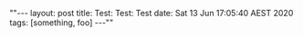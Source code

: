 ""---
layout: post
title:  Test: Test: Test
date:   Sat 13 Jun 17:05:40 AEST 2020
tags: [something, foo]
---""

